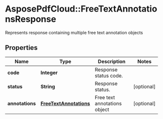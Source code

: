 ﻿# AsposePdfCloud::FreeTextAnnotationsResponse
Represents response containing multiple free text annotation objects

## Properties
Name | Type | Description | Notes
------------ | ------------- | ------------- | -------------
**code** | **Integer** | Response status code. | 
**status** | **String** | Response status. | [optional] 
**annotations** | [**FreeTextAnnotations**](FreeTextAnnotations.md) | Free text annotations object | [optional] 


